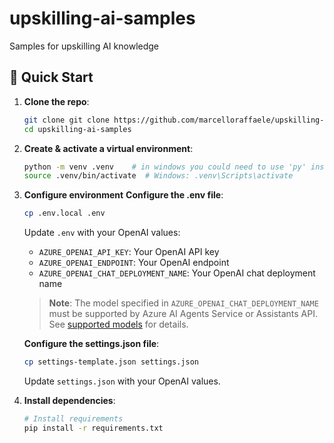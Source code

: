 # upskilling-ai-samples
Samples for upskilling AI knowledge


## 🚀 Quick Start

1. **Clone the repo**:
   ```bash
   git clone git clone https://github.com/marcelloraffaele/upskilling-ai-samples.git
   cd upskilling-ai-samples
   ```

2. **Create & activate a virtual environment**:
   ```bash
   python -m venv .venv    # in windows you could need to use 'py' instead of 'python'
   source .venv/bin/activate  # Windows: .venv\Scripts\activate
   ```

3. **Configure environment**
   **Configure the .env file**:
   ```bash
   cp .env.local .env
   ```
   Update `.env` with your OpenAI values:
   - `AZURE_OPENAI_API_KEY`: Your OpenAI API key
   - `AZURE_OPENAI_ENDPOINT`: Your OpenAI endpoint
   - `AZURE_OPENAI_CHAT_DEPLOYMENT_NAME`: Your OpenAI chat deployment name

   > **Note**: The model specified in `AZURE_OPENAI_CHAT_DEPLOYMENT_NAME` must be supported by Azure AI Agents Service or Assistants API. See [supported models](https://learn.microsoft.com/en-us/azure/ai-services/agents/concepts/model-region-support?tabs=python#azure-openai-models) for details.

   **Configure the settings.json file**:
   ```bash
   cp settings-template.json settings.json
   ```
   Update `settings.json` with your OpenAI values.

4. **Install dependencies**:
   ```bash
   # Install requirements
   pip install -r requirements.txt
   ```